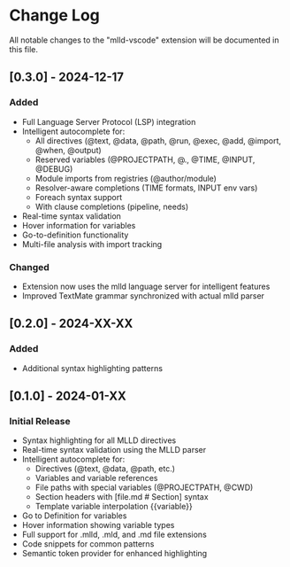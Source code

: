 # Change Log

All notable changes to the "mlld-vscode" extension will be documented in this file.

## [0.3.0] - 2024-12-17

### Added
- Full Language Server Protocol (LSP) integration
- Intelligent autocomplete for:
  - All directives (@text, @data, @path, @run, @exec, @add, @import, @when, @output)
  - Reserved variables (@PROJECTPATH, @., @TIME, @INPUT, @DEBUG)
  - Module imports from registries (@author/module)
  - Resolver-aware completions (TIME formats, INPUT env vars)
  - Foreach syntax support
  - With clause completions (pipeline, needs)
- Real-time syntax validation
- Hover information for variables
- Go-to-definition functionality
- Multi-file analysis with import tracking

### Changed
- Extension now uses the mlld language server for intelligent features
- Improved TextMate grammar synchronized with actual mlld parser

## [0.2.0] - 2024-XX-XX

### Added
- Additional syntax highlighting patterns

## [0.1.0] - 2024-01-XX

### Initial Release
- Syntax highlighting for all MLLD directives
- Real-time syntax validation using the MLLD parser
- Intelligent autocomplete for:
  - Directives (@text, @data, @path, etc.)
  - Variables and variable references
  - File paths with special variables (@PROJECTPATH, @CWD)
  - Section headers with [file.md # Section] syntax
  - Template variable interpolation {{variable}}
- Go to Definition for variables
- Hover information showing variable types
- Full support for .mlld, .mld, and .md file extensions
- Code snippets for common patterns
- Semantic token provider for enhanced highlighting